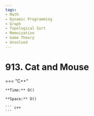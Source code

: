```yaml
---
tags:
- Math
- Dynamic Programming
- Graph
- Topological Sort
- Memoization
- Game Theory
- Unsolved
---
```



# 913. Cat and Mouse

=== "C++"

    **Time:** O()

    **Space:** O()

    ``` c++
    ```